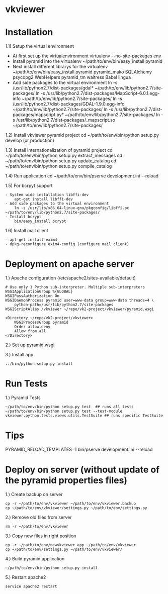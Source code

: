vkviewer
===========

Installation
============

1.1) Setup the virtual environment

   - At first set up the virtualenvironment 
	virtualenv --no-site-packages env
   - Install pyramid into the virtualenv
	~/path/to/env/bin/easy_install pyramid
   - Next install different librarys for the virtualenv
	~/path/to/env/bin/easy_install pyramid pyramid_mako SQLAlchemy psycopg2 WebHelpers pyramid_tm waitress Babel lingua
   - Add side packages to the virtual environment
        ln -s /usr/lib/python2.7/dist-packages/gdal* ~/path/to/env/lib/python2.7/site-packages/
	ln -s /usr/lib/python2.7/dist-packages/MapScript-6.0.1.egg-info ~/path/to/env/lib/python2.7/site-packages/
	ln -s /usr/lib/python2.7/dist-packages/GDAL-1.9.0.egg-info ~/path/to/env/lib/python2.7/site-packages/
	ln -s /usr/lib/python2.7/dist-packages/mapscript.py* ~/path/to/env/lib/python2.7/site-packages/
	ln -s /usr/lib/python2.7/dist-packages/_mapscript.so ~/path/to/env/lib/python2.7/site-packages/

1.2) Install vkviewer pyramid project
	cd ~/path/to/env/bin/python setup.py develop (or production)

1.3) Install Internationalization of pyramid project
	cd ~/path/to/env/bin/python setup.py extract_messages
	cd ~/path/to/env/bin/python setup.py update_catalog
	cd ~/path/to/env/bin/python setup.py compile_catalog

1.4) Run application
	cd ~/path/to/env/bin/pserve development.ini --reload

1.5) For bcrpyt support 
	
	- System wide installation libffi-dev
		apt-get install libffi-dev
  	- Add side packages to the virtual environment
		ln -s /usr/lib/x86_64-linux-gnu/pkgconfig/libffi.pc ~/path/to/env/lib/python2.7/site-packages/
	- Install bcrypt
		bin/easy_install bcrypt

1.6) Install mail client

	- apt-get install exim4
	- dpkg-reconfigure exim4-config (configure mail client)

Deployment on apache server
===========================

1.) Apache configuration (/etc/apache2/sites-available/default)    

	# Use only 1 Python sub-interpreter. Multiple sub-interpreters
	WSGIApplicationGroup %{GLOBAL}
	WSGIPassAuthorization On
	WSGIDaemonProcess pyramid user=www-data group=www-data threads=4 \
	   	python-path=/usr/lib/python2.7/site-packages
	WSGIScriptAlias /vkviewer ~/repo/vk2-project/vkviewer/pyramid.wsgi

	<Directory ~/repo/vk2-project/vkviewer>
		WSGIProcessGroup pyramid
		Order allow,deny
		Allow from all
	</Directory>

2.) Set up pyramid.wsgi

3.) Install app

	../bin/python setup.py install

Run Tests
=========

1.) Pyramid Tests
	
	~/path/to/env/bin/python setup.py test	## runs all tests
	~/path/to/env/bin/python setup.py test --test-module vkviewer.python.tests.views.utils.TestSuite ## runs specific TestSuite


Tips
====

PYRAMID_RELOAD_TEMPLATES=1 bin/pserve development.ini --reload 

Deploy on server (without update of the pyramid properties files)
=================================================================

1.) Create backup on server 

	cp -r ~/path/to/env/vkviewer ~/path/to/env/vkviewer.backup
	cp ~/path/to/env/vkviewer/settings.py ~/path/to/env/settings.py

2.) Remove old files from server

	rm -r ~/path/to/env/vkviewer

3.) Copy new files in right position

	cp -r ~/path/to/env/newvkviewer_app ~/path/to/env/vkviewer
	cp ~/path/to/env/settings.py ~/path/to/env/vkviewer/

4.) Build pyramid application

	~/path/to/env/bin/python setup.py install

5.) Restart apache2

	service apache2 restart


